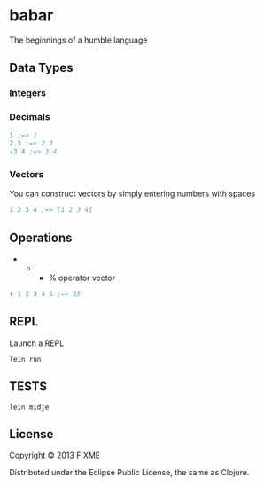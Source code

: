 # babar

The beginnings of a humble language


## Data Types
### Integers
### Decimals
```clojure
1 ;=> 1
2.3 ;=> 2.3
-3.4 ;=> 3.4
```

### Vectors
You can construct vectors by simply entering numbers with spaces
```clojure
1 2 3 4 ;=> [1 2 3 4]
```

## Operations
+ - * %
operator vector
```clojure
+ 1 2 3 4 5 ;=> 15
```

## REPL
Launch a REPL

    lein run

## TESTS

    lein midje


## License

Copyright © 2013 FIXME

Distributed under the Eclipse Public License, the same as Clojure.
